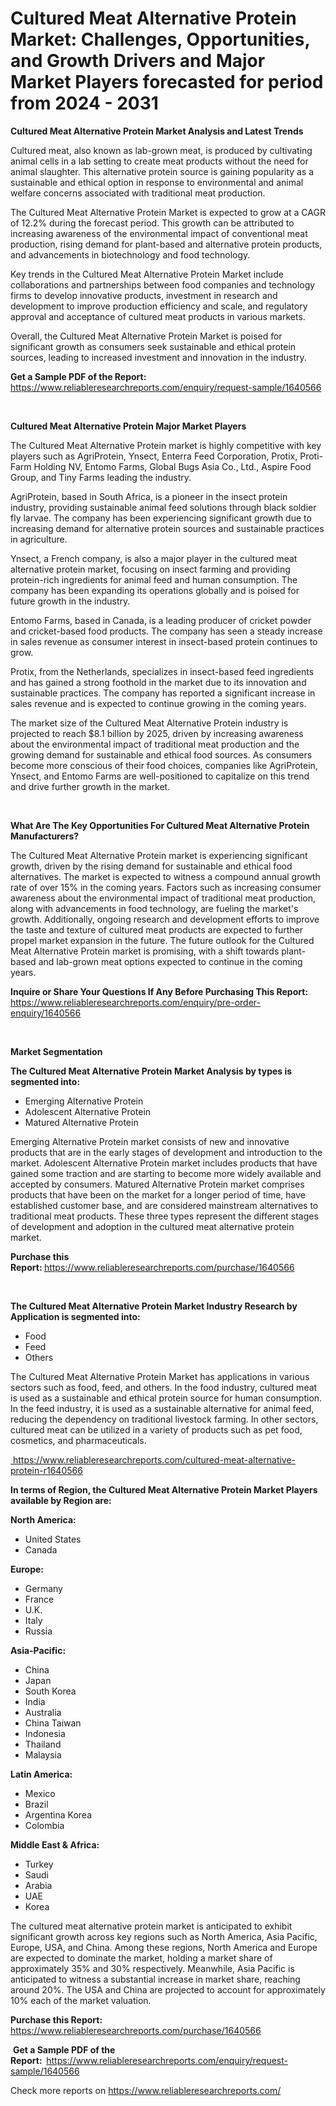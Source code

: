 <p><h1>Cultured Meat Alternative Protein Market: Challenges, Opportunities, and Growth Drivers and Major Market Players forecasted for period from 2024 - 2031</h1></p><p><strong>Cultured Meat Alternative Protein Market Analysis and Latest Trends</strong></p>
<p><p>Cultured meat, also known as lab-grown meat, is produced by cultivating animal cells in a lab setting to create meat products without the need for animal slaughter. This alternative protein source is gaining popularity as a sustainable and ethical option in response to environmental and animal welfare concerns associated with traditional meat production.</p><p>The Cultured Meat Alternative Protein Market is expected to grow at a CAGR of 12.2% during the forecast period. This growth can be attributed to increasing awareness of the environmental impact of conventional meat production, rising demand for plant-based and alternative protein products, and advancements in biotechnology and food technology.</p><p>Key trends in the Cultured Meat Alternative Protein Market include collaborations and partnerships between food companies and technology firms to develop innovative products, investment in research and development to improve production efficiency and scale, and regulatory approval and acceptance of cultured meat products in various markets.</p><p>Overall, the Cultured Meat Alternative Protein Market is poised for significant growth as consumers seek sustainable and ethical protein sources, leading to increased investment and innovation in the industry.</p></p>
<p><strong>Get a Sample PDF of the Report:&nbsp;</strong> <a href="https://www.reliableresearchreports.com/enquiry/request-sample/1640566">https://www.reliableresearchreports.com/enquiry/request-sample/1640566</a></p>
<p>&nbsp;</p>
<p><strong>Cultured Meat Alternative Protein Major Market Players</strong></p>
<p><p>The Cultured Meat Alternative Protein market is highly competitive with key players such as AgriProtein, Ynsect, Enterra Feed Corporation, Protix, Proti-Farm Holding NV, Entomo Farms, Global Bugs Asia Co., Ltd., Aspire Food Group, and Tiny Farms leading the industry.</p><p>AgriProtein, based in South Africa, is a pioneer in the insect protein industry, providing sustainable animal feed solutions through black soldier fly larvae. The company has been experiencing significant growth due to increasing demand for alternative protein sources and sustainable practices in agriculture.</p><p>Ynsect, a French company, is also a major player in the cultured meat alternative protein market, focusing on insect farming and providing protein-rich ingredients for animal feed and human consumption. The company has been expanding its operations globally and is poised for future growth in the industry.</p><p>Entomo Farms, based in Canada, is a leading producer of cricket powder and cricket-based food products. The company has seen a steady increase in sales revenue as consumer interest in insect-based protein continues to grow.</p><p>Protix, from the Netherlands, specializes in insect-based feed ingredients and has gained a strong foothold in the market due to its innovation and sustainable practices. The company has reported a significant increase in sales revenue and is expected to continue growing in the coming years.</p><p>The market size of the Cultured Meat Alternative Protein industry is projected to reach $8.1 billion by 2025, driven by increasing awareness about the environmental impact of traditional meat production and the growing demand for sustainable and ethical food sources. As consumers become more conscious of their food choices, companies like AgriProtein, Ynsect, and Entomo Farms are well-positioned to capitalize on this trend and drive further growth in the market.</p></p>
<p>&nbsp;</p>
<p><strong>What Are The Key Opportunities For Cultured Meat Alternative Protein Manufacturers?</strong></p>
<p><p>The Cultured Meat Alternative Protein market is experiencing significant growth, driven by the rising demand for sustainable and ethical food alternatives. The market is expected to witness a compound annual growth rate of over 15% in the coming years. Factors such as increasing consumer awareness about the environmental impact of traditional meat production, along with advancements in food technology, are fueling the market's growth. Additionally, ongoing research and development efforts to improve the taste and texture of cultured meat products are expected to further propel market expansion in the future. The future outlook for the Cultured Meat Alternative Protein market is promising, with a shift towards plant-based and lab-grown meat options expected to continue in the coming years.</p></p>
<p><strong>Inquire or Share Your Questions If Any Before Purchasing This Report:</strong> <a href="https://www.reliableresearchreports.com/enquiry/pre-order-enquiry/1640566">https://www.reliableresearchreports.com/enquiry/pre-order-enquiry/1640566</a></p>
<p>&nbsp;</p>
<p><strong>Market Segmentation</strong></p>
<p><strong>The Cultured Meat Alternative Protein Market Analysis by types is segmented into:</strong></p>
<p><ul><li>Emerging Alternative Protein</li><li>Adolescent Alternative Protein</li><li>Matured Alternative Protein</li></ul></p>
<p><p>Emerging Alternative Protein market consists of new and innovative products that are in the early stages of development and introduction to the market. Adolescent Alternative Protein market includes products that have gained some traction and are starting to become more widely available and accepted by consumers. Matured Alternative Protein market comprises products that have been on the market for a longer period of time, have established customer base, and are considered mainstream alternatives to traditional meat products. These three types represent the different stages of development and adoption in the cultured meat alternative protein market.</p></p>
<p><strong>Purchase this Report:&nbsp;</strong><a href="https://www.reliableresearchreports.com/purchase/1640566">https://www.reliableresearchreports.com/purchase/1640566</a></p>
<p>&nbsp;</p>
<p><strong>The Cultured Meat Alternative Protein Market Industry Research by Application is segmented into:</strong></p>
<p><ul><li>Food</li><li>Feed</li><li>Others</li></ul></p>
<p><p>The Cultured Meat Alternative Protein Market has applications in various sectors such as food, feed, and others. In the food industry, cultured meat is used as a sustainable and ethical protein source for human consumption. In the feed industry, it is used as a sustainable alternative for animal feed, reducing the dependency on traditional livestock farming. In other sectors, cultured meat can be utilized in a variety of products such as pet food, cosmetics, and pharmaceuticals.</p></p>
<p><a href="https://www.reliableresearchreports.com/cultured-meat-alternative-protein-r1640566">&nbsp;https://www.reliableresearchreports.com/cultured-meat-alternative-protein-r1640566</a></p>
<p><strong>In terms of Region, the Cultured Meat Alternative Protein Market Players available by Region are:</strong></p>
<p>
    <p> <strong> North America: </strong>
        <ul>
            <li>United States</li>
            <li>Canada</li>
        </ul>
        </p> 
    <p> <strong> Europe: </strong>
        <ul>
            <li>Germany</li>
            <li>France</li>
            <li>U.K.</li>
            <li>Italy</li>
            <li>Russia</li>
        </ul>
        </p> 
    <p> <strong> Asia-Pacific: </strong>
        <ul>
            <li>China</li>
            <li>Japan</li>
            <li>South Korea</li>
            <li>India</li>
            <li>Australia</li>
            <li>China Taiwan</li>
            <li>Indonesia</li>
            <li>Thailand</li>
            <li>Malaysia</li>
        </ul>
        </p> 
    <p> <strong> Latin America: </strong>
        <ul>
            <li>Mexico</li>
            <li>Brazil</li>
            <li>Argentina Korea</li>
            <li>Colombia</li>
        </ul>
        </p> 
    <p> <strong> Middle East & Africa: </strong>
        <ul>
            <li>Turkey</li>
            <li>Saudi</li>
            <li>Arabia</li>
            <li>UAE</li>
            <li>Korea</li>
        </ul>
    </p>
    </p>
<p><p>The cultured meat alternative protein market is anticipated to exhibit significant growth across key regions such as North America, Asia Pacific, Europe, USA, and China. Among these regions, North America and Europe are expected to dominate the market, holding a market share of approximately 35% and 30% respectively. Meanwhile, Asia Pacific is anticipated to witness a substantial increase in market share, reaching around 20%. The USA and China are projected to account for approximately 10% each of the market valuation.</p></p>
<p><strong>Purchase this Report: </strong><a href="https://www.reliableresearchreports.com/purchase/1640566">https://www.reliableresearchreports.com/purchase/1640566</a></p>
<p>&nbsp;<strong>Get a Sample PDF of the Report:&nbsp;&nbsp;</strong><a href="https://www.reliableresearchreports.com/enquiry/request-sample/1640566">https://www.reliableresearchreports.com/enquiry/request-sample/1640566</a></p>
<p><strong></strong></p>
<p>Check more reports on <a href="https://www.reliableresearchreports.com/">https://www.reliableresearchreports.com/</a></p>